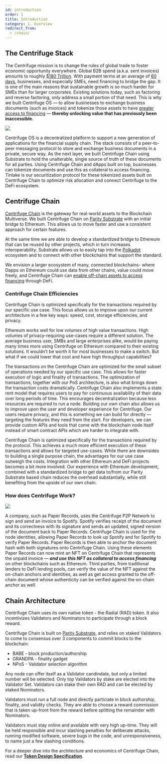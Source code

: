```yaml
---
id: introduction
order: 1
title: Introduction
category: 1. Overview
redirect_from:
  - /chain/
---
```


## The Centrifuge Stack

The Centrifuge mission is to change the rules of global trade to foster economic opportunity everywhere. Global B2B spend (a.k.a. sent invoices) amounts to roughly [$180 Trillion](https://www.businesswire.com/news/home/20121017005521/en/Visa-Estimates-109.1-Trillion-Global-Commercial-Spend). With payment terms at an average of [60 days](https://www.statista.com/statistics/474224/average-wait-for-invoice-payment-by-sector-united-kingdom/), businesses, and especially SMEs, need financing to bridge the gap. It is one of the main reasons that sustainable growth is so much harder for SMEs than for larger corporates. Existing solutions today, such as factoring and reverse factoring, only address a small portion of that need. This is why we built Centrifuge OS — to allow businesses to exchange business documents (such as invoices) and tokenize those assets to have [greater access to financing](https://medium.com/centrifuge/centrifuge-tinlake-adding-real-world-assets-to-mcd-68cbcb67e9a4) — **thereby unlocking value that has previously been inaccessible.**

![](./cent-stack.png#width=250px;float=right)

Centrifuge OS is a decentralized platform to support a new generation of applications for the financial supply chain. The stack consists of a peer-to-peer messaging protocol to store and exchange business documents in a private, secure way. As the next layer, we built Centrifuge Chain using Substrate to hold the unalterable, single source of truth of these documents for all parties. Using Centrifuge Chain and dApps built on top, businesses can tokenize documents and use this as collateral to access financing. Tinlake is our securitization protocol for these tokenized assets built on Centrifuge Chain to optimize risk allocation and connect Centrifuge to the DeFi ecosystem.


## Centrifuge Chain
[Centrifuge Chain](https://github.com/centrifuge/centrifuge-chain) is the gateway for real-world assets to the Blockchain Multiverse. We built Centrifuge Chain on [Parity Substrate](https://substrate.dev) with an initial bridge to Ethereum. This allows us to move faster and use a consistent approach for certain features. 

At the same time we are able to develop a standardized bridge to Ethereum that can be reused by other projects, which in turn increases interoperability. Substrate allows us to easily tap into the [Polkadot](https://polkadot.network) ecosystem and to connect with other blockchains that support the standard.

We envision a larger ecosystem of many, connected blockchains- where Dapps on Ethereum could use data from other chains, value could move freely, and Centrifuge Chain can  [enable off-chain assets to access financing](https://medium.com/centrifuge/centrifuge-chain-the-gateway-for-real-world-assets-to-the-blockchain-multiverse-41dd5597ecf1) through DeFi.

### Centrifuge Chain Efficiencies

Centrifuge Chain is optimized specifically for the transactions required by our specific use case. This focus allows us to improve upon our current architecture in a few key ways: speed, cost, storage efficiencies, and privacy.

Ethereum works well for low volumes of high value transactions. High volumes of privacy-requiring use-cases require a different solution. The average business user, SMBs and large enterprises alike, would be paying many times more using Centrifuge on Ethereum compared to their existing solutions. It wouldn’t be worth it for most businesses to make a switch. But what if we could lower that cost and have high throughput capabilities?

The transactions on the Centrifuge Chain are optimized for the small subset of operations needed by our specific use case. This allows for faster execution of logic and finality of transactions. The optimization of transactions, together with our PoS architecture, is also what brings down the transaction costs dramatically. Centrifuge Chain also implements a state rent model that requires users to pay for continuous availability of their data over long periods of time. This encourages decentralization because less resources are required to run a node. Building our own chain also allows us to improve upon the user and developer experience for Centrifuge. Our users require privacy, and this is something we can build for directly — targeting the features they need from the start. For developers, we can provide custom APIs and tools that come with the blockchain node itself instead of smart contract APIs which are harder to integrate with.

Centrifuge Chain is optimized specifically for the transactions required by the protocol. This achieves a much more efficient execution of these transactions and allows for targeted use-cases. While there are downsides to building a single purpose chain, the advantages for our use case outweigh the costs. Integration with other Ethereum and DeFi projects becomes a bit more involved. Our experience with Ethereum development, combined with a standardized bridge to get data to/from our Parity Substrate based chain reduces the overhead substantially, while still benefiting from the upside of our own chain.

### How does Centrifuge Work?

![](./CentrifugeOS-flow.png)

A company, such as Paper Records, uses the Centrifuge P2P Network to sign and send an invoice to Spotify. Spotify verifies receipt of the document and its correctness with its signature and sends an updated, signed version of the document back to Paper Records. Centrifuge Chain is used for the node identities, allowing Paper Records to look up Spotify and for Spotify to verify Paper Records. Paper Records is then able to anchor the document hash with both signatures onto Centrifuge Chain. Using these elements Paper Records can now mint an NFT on Centrifuge Chain that represents the unpaid invoice — ***and use this NFT as collateral to access financing*** on other blockchains such as Ethereum. Third parties, from traditional lenders to DeFi lending pools, can verify the value of the NFT against the on-chain anchors and identities, as well as get access granted to the off-chain document whose authenticity can be verified against the on-chain anchor as well.


## Chain Architecture

Centrifuge Chain uses its own native token - the Radial (RAD) token. It also incentivizes Validators and Nominators to participate through a block reward.

Centrifuge Chain is built on [Parity Substrate](https://substrate.dev), and relies on staked Validators to come to consensus over 3 components to commit blocks to the blockchain:
* BABE - block production/authorship
* GRANDPA - finality gadget
* NPoS - Validator selection algorithm

Any node can offer itself as a Validator candindate, but only a limited number will be selected. Only top Validators by stake are elected into the Validator Set. Validators can stake their own RAD and can be elected by staked Nominators.

Validators must run a full node and directly particiate in block authorship, finality, and validity checks. They are able to choose a reward commission that is taken up-front from the reward before splitting the remainder with Nominators.

Validators must stay online and available with very high up-time. They will be held responsible and incur slashing penalties for deliberate attacks, running modified software, severe bugs in the code, and unresponsiveness, to name just a few slashing conditions.

For a deeper dive into the architecture and economics of Centrifuge Chain, read our **[Token Design Specification](https://docs.google.com/document/d/1T4DF3XHs8l4gTzpnk6KASpD4JWjSoIWzxNX6DyVz__Q/edit?usp=sharing)**.
